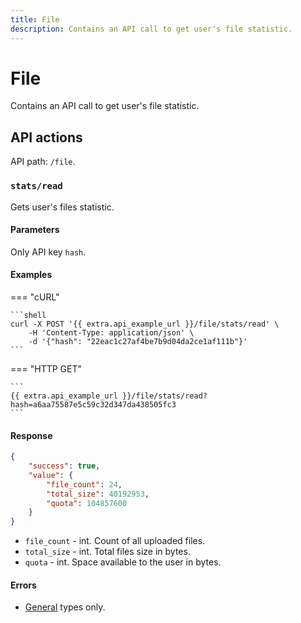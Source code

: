 ```yaml
---
title: File
description: Contains an API call to get user's file statistic.
---
```


# File

Contains an API call to get user's file statistic.


## API actions

API path: `/file`.

### `stats/read`

Gets user's files statistic.

#### Parameters

Only API key `hash`.

#### Examples

=== "cURL"

    ```shell
    curl -X POST '{{ extra.api_example_url }}/file/stats/read' \
        -H 'Content-Type: application/json' \
        -d '{"hash": "22eac1c27af4be7b9d04da2ce1af111b"}'
    ```

=== "HTTP GET"

    ```
    {{ extra.api_example_url }}/file/stats/read?hash=a6aa75587e5c59c32d347da438505fc3
    ```

#### Response

```json
{
    "success": true,
    "value": {
        "file_count": 24,
        "total_size": 40192953,
        "quota": 104857600
    }
}
```

* `file_count` - int. Count of all uploaded files.
* `total_size` - int. Total files size in bytes.
* `quota` - int. Space available to the user in bytes.

#### Errors

* [General](../../getting-started/introduction.md#error-codes) types only.